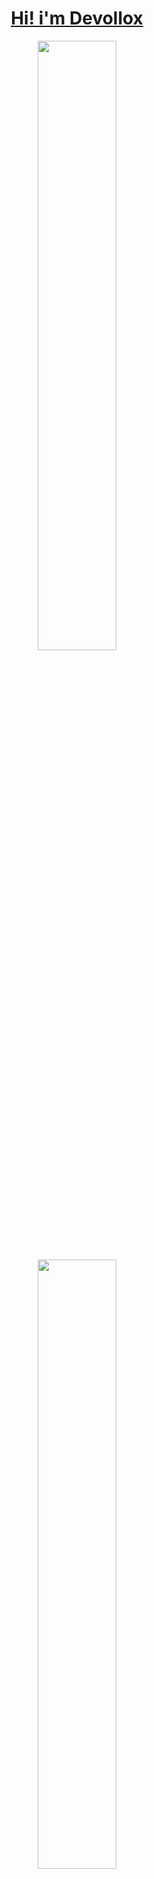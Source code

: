 <h1 align="center" >
     <a href="https://devollox.fun/">Hi! i'm Devollox</a>
</h1>
<p align="center">
  <img height="50%" width="auto" src ="https://github-readme-stats.vercel.app/api?username=Devollox&show_icons=true&count_private=true&theme=dark&hide_border=true&hide=contribs&bg_color=00000000">
  <img height="50%" width="auto" src ="https://github-readme-stats.vercel.app/api/top-langs/?username=Devollox&layout=compact&hide_border=true&theme=dark&bg_color=00000000&langs_count=6&hide=jupyter%20notebook,tex,css,php&exclude_repo=Pacman-AI">
</p>
<div align="center" height="50%">

<img src="https://streak-stats.demolab.com?user=Devollox&theme=dark&hide_border=true&border_radius=0&date_format=%5BY.%5Dn.j&background=EBEBEB00" alt="GitHub Streak" />

![Customized Card](https://github-readme-stats.vercel.app/api/pin?username=Devollox\&repo=MyWay\&title_color=fff\&icon_color=f9f9f9\&text_color=9f9f9f\&bg_color=00000000&hide_border=true)


<div align="center">
    <a href="https://devollox.fun/">My WebSite</a>
</div>

<div>⠀</div>
<div>⠀</div>

<div align="center">
<details>
<summary>More</summary>
<table width="2000">
<div>
     <h1>
          I'm starting to learn new <a href="https://github.com/Devollox/My-way">technologies</a>!
     </h1>
</div>
<p align="center">
  <a href="https://skillicons.dev">
    <img src="https://skillicons.dev/icons?i=js,ts,html,css,next,rxjs,redux,tailwind,sass,nodejs,git,express,docker,bots&perline=7"/>
  </a>
</p>
</div>
